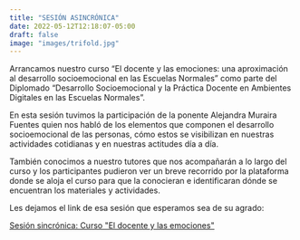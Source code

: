 ```yaml
---
title: "SESIÓN ASINCRÓNICA"
date: 2022-05-12T12:18:07-05:00
draft: false
image: "images/trifold.jpg"
---
```


Arrancamos nuestro curso “El docente y las emociones: una aproximación al desarrollo socioemocional en las Escuelas Normales” como parte del Diplomado “Desarrollo Socioemocional y la Práctica Docente  en Ambientes Digitales en las Escuelas Normales”.
<!--more-->

En esta sesión tuvimos la participación de la ponente Alejandra Muraira Fuentes quien nos habló de los elementos que componen el desarrollo socioemocional de las personas, cómo estos se visibilizan en nuestras actividades cotidianas y en nuestras actitudes día a día. 

También conocimos a nuestro tutores que nos acompañarán a lo largo del curso y los participantes pudieron ver un breve recorrido por la plataforma donde se aloja el curso para que la conocieran e identificaran dónde se encuentran los materiales y actividades.

Les dejamos el link de esa sesión que esperamos sea de su agrado:

[Sesión sincrónica: Curso "El docente y las emociones"](https://youtu.be/hanDVqfmOn4)